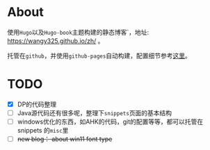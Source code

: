 
# About

使用`Hugo`以及`Hugo-book`主题构建的静态博客`，地址: https://wangy325.github.io/zh/ 。

托管在`github`，并使用`github-pages`自动构建，配置细节参考[这里](https://www.onrooftop.com/2020/04/%E7%94%A8github-actions%E5%9C%A8github-pages%E4%B8%8A%E8%87%AA%E5%8A%A8%E5%8F%91%E5%B8%83hugo%E4%B8%AA%E4%BA%BA%E7%BD%91%E7%AB%99/)。

# TODO

- [x] DP的代码整理
- [ ] Java源代码还有很多呢，整理下`snippets`页面的基本结构
- [ ] windows优化的东西，如AHK的代码，git的配置等等，都可以托管在snippets 的`misc`里
- [ ] ~~new blog： about win11 font type~~
